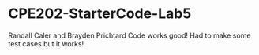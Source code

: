 # CPE202-StarterCode-Lab5
Randall Caler and Brayden Prichtard
Code works good! Had to make some test cases but it works!
